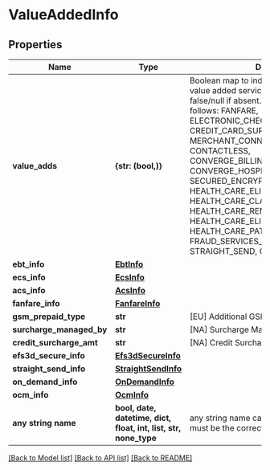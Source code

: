 # ValueAddedInfo


## Properties
Name | Type | Description | Notes
------------ | ------------- | ------------- | -------------
**value_adds** | **{str: (bool,)}** | Boolean map to indicate presence of various value added services, true if present, false/null if absent.The valid keys are as follows: FANFARE, ELECTRONIC_CHECKING_SERVICE, CREDIT_CARD_SURCHARGING, CASH_BACK, MERCHANT_CONNECT_PREMIUM, CONTACTLESS, CONVERGE_BILLING_AND_INVOICE, CONVERGE_HOSPITALITY, E_TOKENIZATION, SECURED_ENCRYPT, HEALTH_CARE_ELIGIBILITY, HEALTH_CARE_CLAIMS, HEALTH_CARE_REMITTANCE, HEALTH_CARE_ELIGIBILITY_AND_ESTIMATOR, HEALTH_CARE_PATIENT_BILLING, FRAUD_SERVICES_3D_SECURE, STRAIGHT_SEND, ON_DEMAND | [optional] 
**ebt_info** | [**EbtInfo**](EbtInfo.md) |  | [optional] 
**ecs_info** | [**EcsInfo**](EcsInfo.md) |  | [optional] 
**acs_info** | [**AcsInfo**](AcsInfo.md) |  | [optional] 
**fanfare_info** | [**FanfareInfo**](FanfareInfo.md) |  | [optional] 
**gsm_prepaid_type** | **str** | [EU] Additional GSM SIM prepaid information | [optional] 
**surcharge_managed_by** | **str** | [NA] Surcharge Managed By | [optional] 
**credit_surcharge_amt** | **str** | [NA] Credit Surcharge Amount | [optional] 
**efs3d_secure_info** | [**Efs3dSecureInfo**](Efs3dSecureInfo.md) |  | [optional] 
**straight_send_info** | [**StraightSendInfo**](StraightSendInfo.md) |  | [optional] 
**on_demand_info** | [**OnDemandInfo**](OnDemandInfo.md) |  | [optional] 
**ocm_info** | [**OcmInfo**](OcmInfo.md) |  | [optional] 
**any string name** | **bool, date, datetime, dict, float, int, list, str, none_type** | any string name can be used but the value must be the correct type | [optional]

[[Back to Model list]](../README.md#documentation-for-models) [[Back to API list]](../README.md#documentation-for-api-endpoints) [[Back to README]](../README.md)


